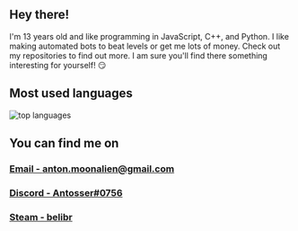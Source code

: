 ## Hey there!
I'm 13 years old and like programming in JavaScript, C++, and Python. I like making automated bots to beat levels or get me lots of money. Check out my repositories to find out more. I am sure you'll find there something interesting for yourself! :smirk:

<!--
## Stats
<img alt="stats" src="https://github-readme-stats.vercel.app/api?username=Antosser&show_icons=true&count_private=true&theme=radical">
-->

## Most used languages
<img alt="top languages" src="https://github-readme-stats.vercel.app/api/top-langs/?username=Antosser&theme=radical&exclude_repo=website">

## You can find me on
### <a href="mailto:anton.moonalien@gmail.com">Email - anton.moonalien@gmail.com</a>
### <a href="https://discord.com/users/598883942342328322">Discord - Antosser#0756</a>
### <a href="https://steamcommunity.com/id/belibr">Steam - belibr</a>
